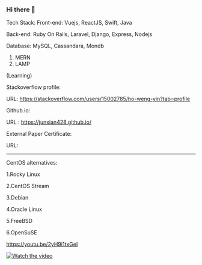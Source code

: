 ### Hi there 👋

<!--
**junxian428/junxian428** is a ✨ _special_ ✨ repository because its `README.md` (this file) appears on your GitHub profile.

Here are some ideas to get you started:

- 🔭 I’m currently working on ...
- 🌱 I’m currently learning ...
- 👯 I’m looking to collaborate on ...
- 🤔 I’m looking for help with ...
- 💬 Ask me about ...
- 📫 How to reach me: ...
- 😄 Pronouns: ...
- ⚡ Fun fact: ...
-->
Tech Stack:
Front-end: Vuejs, ReactJS, Swift, Java

Back-end: Ruby On Rails, Laravel, Django, Express, Nodejs

Database: MySQL, Cassandara, Mondb

1. MERN
2. LAMP

(Learning)

Stackoverflow profile:

URL: https://stackoverflow.com/users/15002785/ho-weng-yin?tab=profile

Github.io:

URL : https://junxian428.github.io/

External Paper Certificate:

URL: 
_______________________________________________________________________________________

CentOS alternatives:

1.Rocky Linux

2.CentOS Stream

3.Debian 

4.Oracle Linux

5.FreeBSD 

6.OpenSuSE 

https://youtu.be/2yH9i1txGeI

[![Watch the video](https://mir-s3-cdn-cf.behance.net/project_modules/fs/f4296731256533.5648cb85dc506.jpg)](https://youtu.be/wfHaH1Xvws8)

